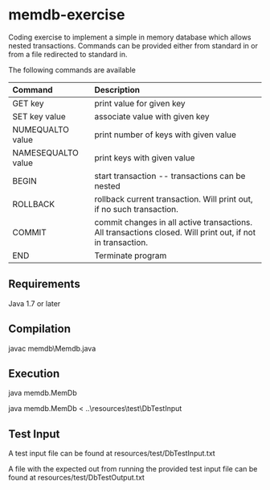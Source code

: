 # memdb-exercise
Coding exercise to implement a simple in memory database which allows nested transactions.  Commands can be provided either from standard in or from a file redirected to standard in.

The following commands are available

|Command | Description |
|:-------|:------------|
|GET key |print value for given key|
|SET key value|associate value with given key|
|NUMEQUALTO value|print number of keys with given value|
|NAMESEQUALTO value|print keys with given value|
|BEGIN|start transaction -- transactions can be nested|
|ROLLBACK|rollback current transaction.  Will print out, if no such transaction.|
|COMMIT|commit changes in all active transactions. All transactions closed.  Will print out, if not in transaction.|
|END|Terminate program|

## Requirements
Java 1.7 or later

## Compilation
javac memdb\Memdb.java

## Execution
java memdb.MemDb

java memdb.MemDb <  ..\resources\test\DbTestInput

## Test Input
A test input file can be found at
	resources/test/DbTestInput.txt

A file with the expected out from running the provided test input file can be found at
	resources/test/DbTestOutput.txt
